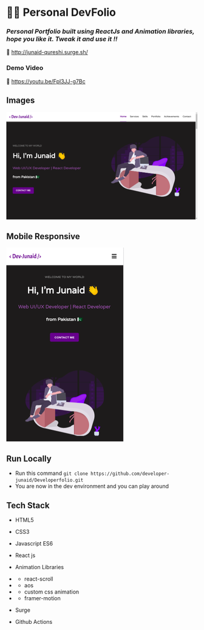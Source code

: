 # 👨‍💻 Personal DevFolio

### *Personal Portfolio built using ReactJs and Animation libraries, hope you like it. Tweak it and use it !!*
:link: http://junaid-qureshi.surge.sh/

### Demo Video
:link: https://youtu.be/Fpl3JJ-g7Bc


## Images 
<img src='./project_images/portfolio.png/' />


## Mobile Responsive
<img src='./project_images/mobile.png/' />


## Run Locally 

- Run this command `git clone https://github.com/developer-junaid/Developerfolio.git`
- You are now in the dev environment and you can play around 

## Tech Stack

- HTML5
- CSS3
- Javascript ES6
- React js

- Animation Libraries
- - react-scroll
- - aos
- - custom css animation
- - framer-motion

- Surge
- Github Actions
